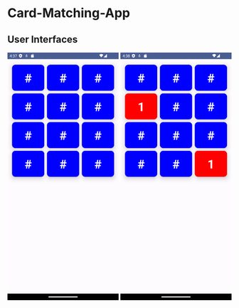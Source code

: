 # Card-Matching-App
## User Interfaces

<p align="center">
  <img src="images/1.png" width="250" >
  <img src="images/2.png" width="250" >
 
</p>
